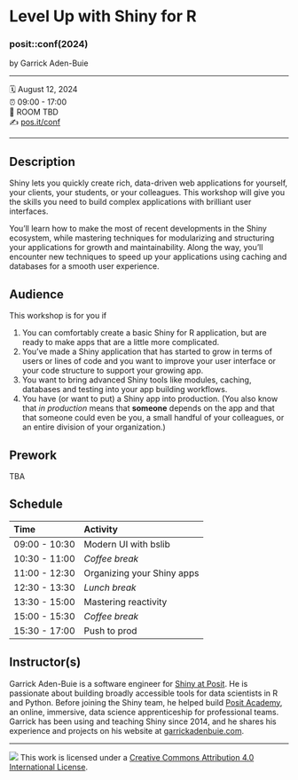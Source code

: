 Level Up with Shiny for R
================

### posit::conf(2024)

by Garrick Aden-Buie

-----

:spiral_calendar: August 12, 2024  
:alarm_clock:     09:00 - 17:00  
:hotel:           ROOM TBD  
:writing_hand:    [pos.it/conf](http://pos.it/conf)

-----

## Description

Shiny lets you quickly create rich, data-driven web applications for yourself, your clients, your students, or your colleagues. This workshop will give you the skills you need to build complex applications with brilliant user interfaces. 

You’ll learn how to make the most of recent developments in the Shiny ecosystem, while mastering techniques for modularizing and structuring your applications for growth and maintainability. Along the way, you’ll encounter new techniques to speed up your applications using caching and databases for a smooth user experience.

## Audience


This workshop is for you if

1. You can comfortably create a basic Shiny for R application, but are ready to make apps that are a little more complicated.
2. You’ve made a Shiny application that has started to grow in terms of users or lines of code and you want to improve your user interface or your code structure to support your growing app.
3. You want to bring advanced Shiny tools like modules, caching, databases and testing into your app building workflows.
4. You have (or want to put) a Shiny app into production. (You also know that *in production* means that **someone** depends on the app and that that someone could even be you, a small handful of your colleagues, or an entire division of your organization.)

## Prework

TBA

## Schedule

| Time          | Activity         |
| :------------ | :--------------- |
| 09:00 - 10:30 | Modern UI with bslib        |
| 10:30 - 11:00 | *Coffee break*   |
| 11:00 - 12:30 | Organizing your Shiny apps        |
| 12:30 - 13:30 | *Lunch break*    |
| 13:30 - 15:00 | Mastering reactivity        |
| 15:00 - 15:30 | *Coffee break*   |
| 15:30 - 17:00 | Push to prod        |

## Instructor(s)

Garrick Aden-Buie is a software engineer for [Shiny at Posit](https://shiny.posit.co). He is passionate about building broadly accessible tools for data scientists in R and Python. Before joining the Shiny team, he helped build [Posit Academy](https://posit.co/products/enterprise/academy/), an online, immersive, data science apprenticeship for professional teams. Garrick has been using and teaching Shiny since 2014, and he shares his experience and projects on his website at [garrickadenbuie.com](https://garrickadenbuie.com).

-----

![](https://i.creativecommons.org/l/by/4.0/88x31.png) This work is
licensed under a [Creative Commons Attribution 4.0 International
License](https://creativecommons.org/licenses/by/4.0/).
